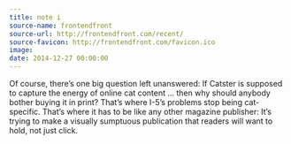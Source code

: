 ```yaml
---
title: note i
source-name: frontendfront 
source-url: http://frontendfront.com/recent/
source-favicon: http://frontendfront.com/favicon.ico
image: 
date: 2014-12-27 00:00:00
---
```

Of course, there’s one big question left unanswered: If Catster is supposed to capture the energy of online cat content … then why should anybody bother buying it in print? That’s where I-5’s problems stop being cat-specific. That’s where it has to be like any other magazine publisher: It’s trying to make a visually sumptuous publication that readers will want to hold, not just click.